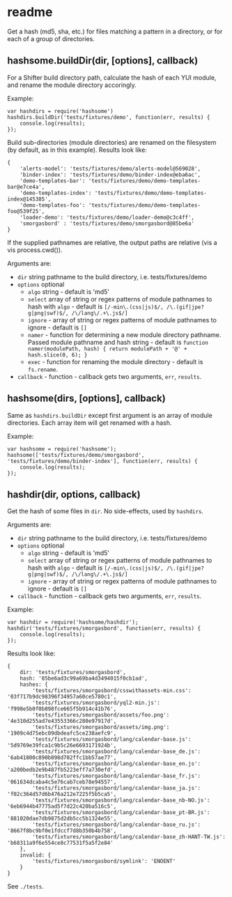 # readme

Get a hash (md5, sha, etc.) for files matching a pattern in a directory, or for each of a group of directories.

## hashsome.buildDir(dir, [options], callback)

For a Shifter build directory path, calculate the hash of each YUI module, and rename the module directory accoringly.

Example:

    var hashdirs = require('hashsome')
    hashdirs.buildDir('tests/fixtures/demo', function(err, results) {
        console.log(results);
    });

Build sub-directories (module directories) are renamed on the filesystem (by default, as in this example). Results look like:

    {
        'alerts-model': 'tests/fixtures/demo/alerts-model@569028',
        'binder-index': 'tests/fixtures/demo/binder-index@eba6ac',
        'demo-templates-bar': 'tests/fixtures/demo/demo-templates-bar@e7ce4a',
        'demo-templates-index': 'tests/fixtures/demo/demo-templates-index@145385',
        'demo-templates-foo': 'tests/fixtures/demo/demo-templates-foo@539f25',
        'loader-demo': 'tests/fixtures/demo/loader-demo@c3c4ff',
        'smorgasbord' : 'tests/fixtures/demo/smorgasbord@85be6a'
    }

If the supplied pathnames are relative, the output paths are relative (vis a vis process.cwd()).

Arguments are:

- `dir` string pathname to the build directory, i.e. tests/fixtures/demo
- `options` optional
    - `algo` string - default is 'md5'
    - `select` array of string or regex patterns of module pathnames to hash with `algo` - default is `[/-min\.(css|js)$/, /\.(gif|jpe?g|png|swf)$/, /\/lang\/.+\.js$/]`
    - `ignore` - array of string or regex patterns of module pathnames to ignore - default is `[]`
    - `namer` - function for determining a new module directory pathname. Passed module pathname and hash string - default is `function namer(modulePath, hash) { return modulePath + '@' + hash.slice(0, 6); }`
    - `exec` - function for renaming the module directory - default is `fs.rename`.
- `callback` - function - callback gets two arguments, `err`, `results`.

## hashsome(dirs, [options], callback)

Same as `hashdirs.buildDir` except first argument is an array of module directories. Each array item will get renamed with a hash.

Example:

    var hashsome = require('hashsome');
    hashsome(['tests/fixtures/demo/smorgasbord', 'tests/fixtures/demo/binder-index'], function(err, results) {
        console.log(results);
    });

## hashdir(dir, options, callback)

Get the hash of some files in `dir`. No side-effects, used by `hashdirs`.

Arguments are:

- `dir` string pathname to the build directory, i.e. tests/fixtures/demo
- `options` optional
    - `algo` string - default is 'md5'
    - `select` array of string or regex patterns of module pathnames to hash with `algo` - default is `[/-min\.(css|js)$/, /\.(gif|jpe?g|png|swf)$/, /\/lang\/.+\.js$/]`
    - `ignore` - array of string or regex patterns of module pathnames to ignore - default is `[]`
- `callback` - function - callback gets two arguments, `err`, `results`.

Example:

    var hashdir = require('hashsome/hashdir');
    hashdir('tests/fixtures/smorgasbord', function(err, results) {
        console.log(results);
    });

Results look like:

    {
        dir: 'tests/fixtures/smorgasbord',
        hash: '85be6ad3c99a69ba4d3494015f0cb1ad',
        hashes: {
            'tests/fixtures/smorgasbord/csswithassets-min.css': '03f717b9dc98396f34957a60ce5780c1',
            'tests/fixtures/smorgasbord/yql2-min.js': 'f998e5b0f0b898fce665f5b914c41b76',
            'tests/fixtures/smorgasbord/assets/foo.png': '4e310d255ad7e43553366c280e97917d',
            'tests/fixtures/smorgasbord/assets/img.png': '1909c4d75ebc09dbdeafc5ce238aefc9',
            'tests/fixtures/smorgasbord/lang/calendar-base.js': '5d9769e39fca1c9b5c26e6693171924b',
            'tests/fixtures/smorgasbord/lang/calendar-base_de.js': '6ab41800c890b098d702ffc1bb57ae77',
            'tests/fixtures/smorgasbord/lang/calendar-base_en.js': 'a200bedb2e9b487fb5223eff7a730efd',
            'tests/fixtures/smorgasbord/lang/calendar-base_fr.js': '061634dcaba4c5e76cab7ceb78e94557',
            'tests/fixtures/smorgasbord/lang/calendar-base_ja.js': 'f02c364d57d6b476a212e7225f5b5ca5',
            'tests/fixtures/smorgasbord/lang/calendar-base_nb-NO.js': '6eb6944b47775ad5f7d22c420ba516c5',
            'tests/fixtures/smorgasbord/lang/calendar-base_pt-BR.js': '881020dae7db9875d2db5cc5b1324e55',
            'tests/fixtures/smorgasbord/lang/calendar-base_ru.js': '8667f8bc9bf0e1fdccf7d8b350b4b758',
            'tests/fixtures/smorgasbord/lang/calendar-base_zh-HANT-TW.js': 'b68311a9f6e554ce8c77531f5a5f2e84'
        },
        invalid: {
            'tests/fixtures/smorgasbord/symlink': 'ENOENT'
        }
    }

See `./tests`.
